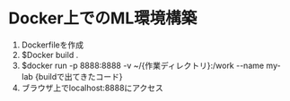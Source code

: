# Docker上でのML環境構築

1. Dockerfileを作成
2. $Docker build .
3. $docker run -p 8888:8888 -v ~/{作業ディレクトリ}:/work --name my-lab {buildで出てきたコード}
4. ブラウザ上でlocalhost:8888にアクセス